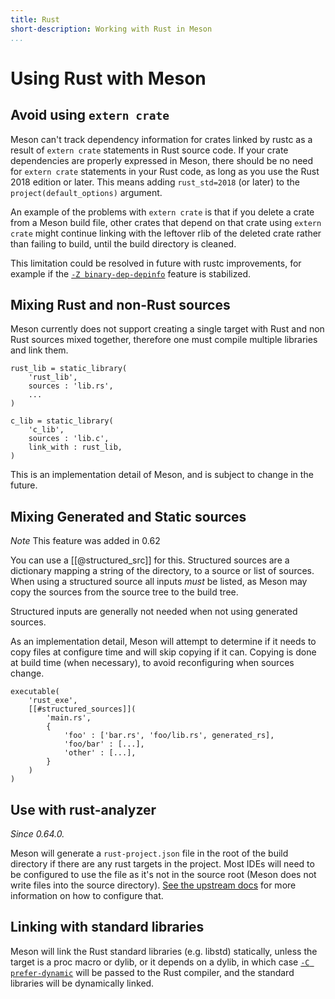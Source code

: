 ```yaml
---
title: Rust
short-description: Working with Rust in Meson
...
```


# Using Rust with Meson

## Avoid using `extern crate`

Meson can't track dependency information for crates linked by rustc as
a result of `extern crate` statements in Rust source code.  If your
crate dependencies are properly expressed in Meson, there should be no
need for `extern crate` statements in your Rust code, as long as you use the
Rust 2018 edition or later. This means adding `rust_std=2018` (or later) to the
`project(default_options)` argument.

An example of the problems with `extern crate` is that if you delete a
crate from a Meson build file, other crates that depend on that crate
using `extern crate` might continue linking with the leftover rlib of
the deleted crate rather than failing to build, until the build
directory is cleaned.

This limitation could be resolved in future with rustc improvements,
for example if the [`-Z
binary-dep-depinfo`](https://github.com/rust-lang/rust/issues/63012)
feature is stabilized.

## Mixing Rust and non-Rust sources

Meson currently does not support creating a single target with Rust and non Rust
sources mixed together, therefore one must compile multiple libraries and link
them.

```meson
rust_lib = static_library(
    'rust_lib',
    sources : 'lib.rs',
    ...
)

c_lib = static_library(
    'c_lib',
    sources : 'lib.c',
    link_with : rust_lib,
)
```
This is an implementation detail of Meson, and is subject to change in the future.

## Mixing Generated and Static sources

*Note* This feature was added in 0.62

You can use a [[@structured_src]] for this. Structured sources are a dictionary
mapping a string of the directory, to a source or list of sources.
When using a structured source all inputs *must* be listed, as Meson may copy
the sources from the source tree to the build tree.

Structured inputs are generally not needed when not using generated sources.

As an implementation detail, Meson will attempt to determine if it needs to copy
files at configure time and will skip copying if it can. Copying is done at
build time (when necessary), to avoid reconfiguring when sources change.

```meson
executable(
    'rust_exe',
    [[#structured_sources]](
        'main.rs',
        {
            'foo' : ['bar.rs', 'foo/lib.rs', generated_rs],
            'foo/bar' : [...],
            'other' : [...],
        }
    )
)
```

## Use with rust-analyzer

*Since 0.64.0.*

Meson will generate a `rust-project.json` file in the root of the build
directory if there are any rust targets in the project. Most IDEs will need to
be configured to use the file as it's not in the source root (Meson does not
write files into the source directory). [See the upstream
docs](https://rust-analyzer.github.io/book/non_cargo_based_projects.html) for
more information on how to configure that.

## Linking with standard libraries

Meson will link the Rust standard libraries (e.g. libstd) statically, unless the
target is a proc macro or dylib, or it depends on a dylib, in which case [`-C
prefer-dynamic`](https://doc.rust-lang.org/rustc/codegen-options/index.html#prefer-dynamic)
will be passed to the Rust compiler, and the standard libraries will be
dynamically linked.
